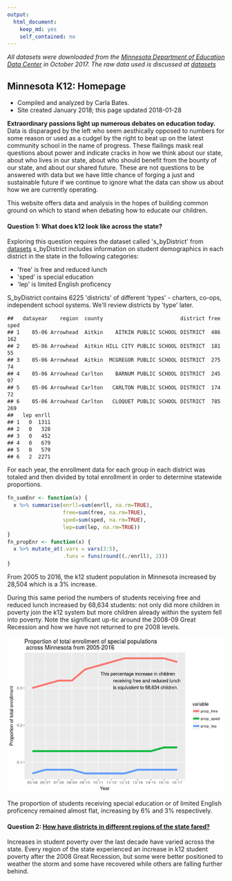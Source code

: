 ```yaml
---
output: 
  html_document: 
    keep_md: yes
    self_contained: no
---
```


_All datasets were downloaded from the [Minnesota Department of Education Data Center](http://w20.education.state.mn.us/MDEAnalytics/Data.jsp) in October 2017._ 
_The raw data used is discussed at [datasets](datasets.md)_


## [](#header-2)Minnesota K12: Homepage
* Compiled and analyzed by Carla Bates.
* Site created January 2018; this page updated 2018-01-28

**Extraordinary passions light up numerous debates on education today.**  Data is disparaged by the left who seem aesthically opposed to numbers for some reason or used as a cudgel by the right to beat up on the latest community school in the name of progress.  These flailings mask real questions about power and indicate cracks in how we think about our state, about who lives in our state, about who should benefit from the bounty of our state, and about our shared future. These are not questions to be answered with data but we have little chance of forging a just and sustainable future if we continue to ignore what the data can show us about how we are currently operating.

This website offers data and analysis in the hopes of building common ground on which to stand when debating how to educate our children.

#### [](#header-4)Question 1:  What does k12 look like across the state?  
Exploring this question requires the dataset called 's_byDistrict' from [datasets](datasets.Rmd) s_byDistrict includes information on student demographics in each district in the state in the following categories:

* 'free' is free and reduced lunch
* 'sped' is special education
* 'lep' is limited English proficency

S_byDistrict contains 6225 'districts' of different 'types' - charters, co-ops, independent school systems.  We'll review districts by 'type' later.


```
##   datayear    region  county                         district free sped
## 1    05-06 Arrowhead  Aitkin    AITKIN PUBLIC SCHOOL DISTRICT  486  162
## 2    05-06 Arrowhead  Aitkin HILL CITY PUBLIC SCHOOL DISTRICT  181   55
## 3    05-06 Arrowhead  Aitkin  MCGREGOR PUBLIC SCHOOL DISTRICT  275   74
## 4    05-06 Arrowhead Carlton    BARNUM PUBLIC SCHOOL DISTRICT  245   97
## 5    05-06 Arrowhead Carlton   CARLTON PUBLIC SCHOOL DISTRICT  174   72
## 6    05-06 Arrowhead Carlton   CLOQUET PUBLIC SCHOOL DISTRICT  785  269
##   lep enrll
## 1   0  1311
## 2   0   328
## 3   0   452
## 4   0   679
## 5   0   579
## 6   2  2271
```

For each year, the enrollment data for each group in each district was totaled and then divided by total enrollment in order to determine statewide proportions.


```r
fn_sumEnr <- function(x) {
  x %>% summarise(enrll=sum(enrll, na.rm=TRUE),
                  free=sum(free, na.rm=TRUE), 
                  sped=sum(sped, na.rm=TRUE),
                  lep=sum(lep, na.rm=TRUE))
}
fn_propEnr <- function(x) {
  x %>% mutate_at(.vars = vars(3:5), 
                  .funs = funs(round((./enrll), 2)))
}
```

From 2005 to 2016, the k12 student population in Minnesota increased by 28,504 which is a 3% increase. 



During this same period the numbers of students receiving free and reduced lunch increased by 68,634 students:  not only did more children in poverty join the k12 system but more children already within the system fell into poverty.  Note the significant up-tic around the 2008-09 Great Recession and how we have not returned to pre 2008 levels.  

![](index_files/figure-html/unnamed-chunk-5-1.png)<!-- -->

The proportion of students receiving special education or of limited English proficency remained almost flat, increasing by 6% and 3% respectively.


#### [](#header-4)Question 2:  [How have districts in different regions of the state fared?](question_2.md)

Increases in student poverty over the last decade have varied across the state. Every region of the state experienced an increase in k12 student poverty after the 2008 Great Recession, but some were better positioned to weather the storm and some have recovered while others are falling further behind.

